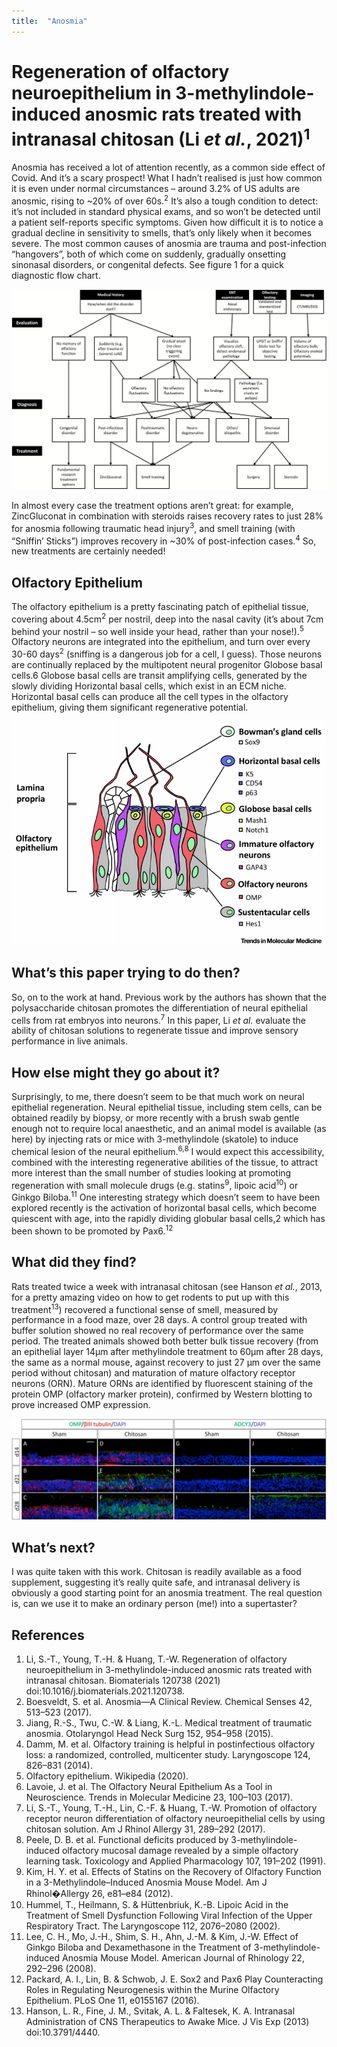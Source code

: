 ```yaml
---
title:  "Anosmia"
---
```


# Regeneration of olfactory neuroepithelium in 3-methylindole-induced anosmic rats treated with intranasal chitosan (Li *et al.*, 2021)<sup>1</sup>

Anosmia has received a lot of attention recently, as a common side effect of Covid. And it’s a scary prospect! What I hadn’t realised is just how common it is even under normal circumstances – around 3.2% of US adults are anosmic, rising to ~20% of over 60s.<sup>2</sup> It’s also a tough condition to detect: it’s not included in standard physical exams, and so won’t be detected until a patient self-reports specific symptoms. Given how difficult it is to notice a gradual decline in sensitivity to smells, that’s only likely when it becomes severe.
The most common causes of anosmia are trauma and post-infection “hangovers”, both of which come on suddenly, gradually onsetting sinonasal disorders, or congenital defects. See figure 1 for a quick diagnostic flow chart.

 
![Figure 1: Diagnosis and Treatments, reproduced from Boesvelt *et al.* (2017)<sup>2</sup>](/assets/treatments.jpeg)

In almost every case the treatment options aren’t great: for example, ZincGluconat in combination with steroids raises recovery rates to just 28% for anosmia following traumatic head injury<sup>3</sup>, and smell training (with “Sniffin’ Sticks”) improves recovery in ~30% of post-infection cases.<sup>4</sup> So, new treatments are certainly needed!

## Olfactory Epithelium
The olfactory epithelium is a pretty fascinating patch of epithelial tissue, covering about 4.5cm<sup>2</sup> per nostril, deep into the nasal cavity (it’s about 7cm behind your nostril – so well inside your head, rather than your nose!).<sup>5</sup> Olfactory neurons are integrated into the epithelium, and turn over every 30-60 days<sup>2</sup> (sniffing is a dangerous job for a cell, I guess).  Those neurons are continually replaced by the multipotent neural progenitor Globose basal cells.6 Globose basal cells are transit amplifying cells, generated by the slowly dividing Horizontal basal cells, which exist in an ECM niche. Horizontal basal cells can produce all the cell types in the olfactory epithelium, giving them significant regenerative potential.

 
![Figure 2: Olfactory Neural Epithelium, reproduced from Lavoie *et al.*, 2017<sup>6</sup>](/assets/olfactory-epithelium.png)

## What’s this paper trying to do then?
So, on to the work at hand. Previous work by the authors has shown that the polysaccharide chitosan promotes the differentiation of neural epithelial cells from rat embryos into neurons.<sup>7</sup> In this paper, Li *et al.* evaluate the ability of chitosan solutions to regenerate tissue and improve sensory performance in live animals.  

##  How else might they go about it?
Surprisingly, to me, there doesn’t seem to be that much work on neural epithelial regeneration. Neural epithelial tissue, including stem cells, can be obtained readily by biopsy, or more recently with a brush swab gentle enough not to require local anaesthetic, and an animal model is available (as here) by injecting rats or mice with 3-methylindole (skatole) to induce chemical lesion of the neural epithelium.<sup>6,8</sup> I would expect this accessibility, combined with the interesting regenerative abilities of the tissue, to attract more interest than the small number of studies looking at promoting regeneration with small molecule drugs (e.g. statins<sup>9</sup>, lipoic acid<sup>10</sup>) or Ginkgo Biloba.<sup>11</sup> One interesting strategy which doesn’t seem to have been explored recently is the activation of horizontal basal cells, which become quiescent with age, into the rapidly dividing globular basal cells,2 which has been shown to be promoted by Pax6.<sup>12</sup>

## What did they find?
Rats treated twice a week with intranasal chitosan (see Hanson *et al.*, 2013, for a pretty amazing video on how to get rodents to put up with this treatment<sup>13</sup>) recovered a functional sense of smell, measured by performance in a food maze, over 28 days. A control group treated with buffer solution showed no real recovery of performance over the same period.
The treated animals showed both better bulk tissue recovery (from an epithelial layer 14µm after methylindole treatment to 60µm after 28 days, the same as a normal mouse, against recovery to just 27 µm over the same period without chitosan) and maturation of mature olfactory receptor neurons (ORN). Mature ORNs are identified by fluorescent staining of the protein OMP (olfactory marker protein), confirmed by Western blotting to prove increased OMP expression.
 
![Figure 3: Presence of Mature ORNs in chitosan-treated rats, reproduced from Li *et al.*, 2021<sup>1</sup>](/assets/ORNs.jpg)

## What’s next?
I was quite taken with this work. Chitosan is readily available as a food supplement, suggesting it’s really quite safe, and intranasal delivery is obviously a good starting point for an anosmia treatment. The real question is, can we use it to make an ordinary person (me!) into a supertaster?



## References
1.  Li, S.-T., Young, T.-H. & Huang, T.-W. Regeneration of olfactory neuroepithelium in 3-methylindole-induced anosmic rats treated with intranasal chitosan. Biomaterials 120738 (2021) doi:10.1016/j.biomaterials.2021.120738.
2.  Boesveldt, S. et al. Anosmia—A Clinical Review. Chemical Senses 42, 513–523 (2017).
3.  Jiang, R.-S., Twu, C.-W. & Liang, K.-L. Medical treatment of traumatic anosmia. Otolaryngol Head Neck Surg 152, 954–958 (2015).
4.  Damm, M. et al. Olfactory training is helpful in postinfectious olfactory loss: a randomized, controlled, multicenter study. Laryngoscope 124, 826–831 (2014).
5.  Olfactory epithelium. Wikipedia (2020).
6.  Lavoie, J. et al. The Olfactory Neural Epithelium As a Tool in Neuroscience. Trends in Molecular Medicine 23, 100–103 (2017).
7.  Li, S.-T., Young, T.-H., Lin, C.-F. & Huang, T.-W. Promotion of olfactory receptor neuron differentiation of olfactory neuroepithelial cells by using chitosan solution. Am J Rhinol Allergy 31, 289–292 (2017).
8.  Peele, D. B. et al. Functional deficits produced by 3-methylindole-induced olfactory mucosal damage revealed by a simple olfactory learning task. Toxicology and Applied Pharmacology 107, 191–202 (1991).
9.  Kim, H. Y. et al. Effects of Statins on the Recovery of Olfactory Function in a 3-Methylindole–Induced Anosmia Mouse Model. Am J Rhinol�Allergy 26, e81–e84 (2012).
10. Hummel, T., Heilmann, S. & Hüttenbriuk, K.-B. Lipoic Acid in the Treatment of Smell Dysfunction Following Viral Infection of the Upper Respiratory Tract. The Laryngoscope 112, 2076–2080 (2002).
11. Lee, C. H., Mo, J.-H., Shim, S. H., Ahn, J.-M. & Kim, J.-W. Effect of Ginkgo Biloba and Dexamethasone in the Treatment of 3-methylindole-induced Anosmia Mouse Model. American Journal of Rhinology 22, 292–296 (2008).
12. Packard, A. I., Lin, B. & Schwob, J. E. Sox2 and Pax6 Play Counteracting Roles in Regulating Neurogenesis within the Murine Olfactory Epithelium. PLoS One 11, e0155167 (2016).
13. Hanson, L. R., Fine, J. M., Svitak, A. L. & Faltesek, K. A. Intranasal Administration of CNS Therapeutics to Awake Mice. J Vis Exp (2013) doi:10.3791/4440.
 

